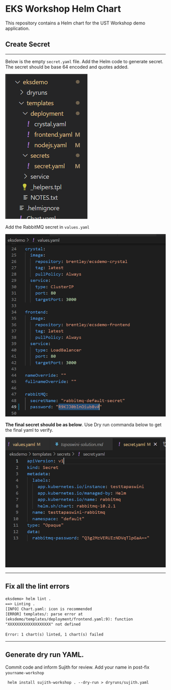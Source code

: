 # EKS Workshop Helm Chart

This repository contains a Helm chart for the UST Workshop demo application.


## Create Secret
---------
Below is the empty `secret.yaml` file. Add the Helm code to generate secret. The secret should be base 64 encoded and quotes added.


![Alt text](/images/secret-file-tapaswini.png?raw=true "Title")

Add the RabbitMQ secret in `values.yaml`

![Alt text](/images/rabbitmq-secret-tapaswini.png?raw=true "Title")

<b>The final secret should be as below</b>. Use Dry run commanda below to get the final yaml to verify.

![Alt text](/images/secret-solution-tapaswini.png?raw=true "Title")

---------

## Fix all the lint errors
```
eksdemo> helm lint .
==> Linting .
[INFO] Chart.yaml: icon is recommended
[ERROR] templates/: parse error at (eksdemo/templates/deployment/frontend.yaml:9): function "XXXXXXXXXXXXXXXXXXX" not defined

Error: 1 chart(s) linted, 1 chart(s) failed
```
---------
## Generate dry run YAML.

Commit code and inform Sujith for review. Add your name in post-fix `yourname-workshop`

```
 helm install sujith-workshop . --dry-run > dryruns/sujith.yaml
```
